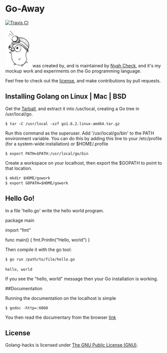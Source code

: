 Go-Away
=======
[![Travis CI](https://travis-ci.com/Ch3ck/Go-Away.svg?token=GwAmyd4534EQBN7d9ZzP&branch=master)](https://travis-ci.com/Ch3ck/Go-Away)


![Go-away](doc/logo.png "Gopher") was created by, and is maintained by [Nyah Check](https://github.com/Ch3ck), and it's my mockup work and experiments on the Go programming language.

Feel free to check out the [license](LICENSE), and make contributions by pull requests.


## Installing Golang on Linux | Mac | BSD

Get the [Tarball](https://golang.org/doc/install?download=go1.6.2.linux-amd64.tar.gz), and extract it into /usr/local, creating a Go tree in /usr/local/go.

```
$ tar -C /usr/local -xzf go1.6.2.linux-amd64.tar.gz

```

Run this command as the superuser. Add '/usr/local/go/bin' to the PATH environment variable. You can do this by adding this line to your /etc/profile (for a system-wide installation) or $HOME/.profile

```
$ export PATH=$PATH:/usr/local/go/bin

```

Create a workspace on your localhost, then export the $GOPATH to point to that location.

```
$ mkdir $HOME/gowork
$ export GOPATH=$HOME/gowork

```


## Hello Go!

In a file 'hello.go' write the hello world program.

package main

import "fmt"

func main() {
	fmt.Println("Hello, world")
}

Then compile it with the go tool:

```
$ go run /path/to/file/hello.go

hello, world

```
If you see the "hello, world" message then your Go installation is working.

##Documentation

Running the documentation on the localhost is simple

```
$ godoc -http=:6060

```
You then read the documentary from the browser [link](http://localhost:6060)

## License

Golang-hacks is licensed under [The GNU Public License (GNU)](LICENSE).

